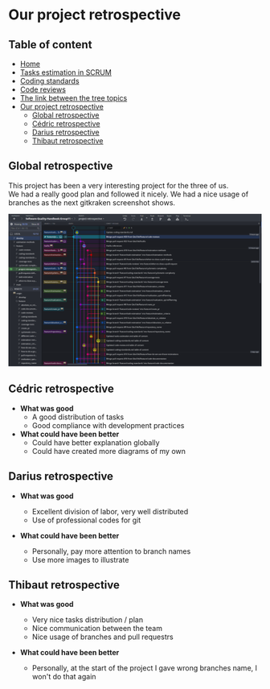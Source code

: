 # Our project retrospective

## Table of content
* [Home](/README.md)
* [Tasks estimation in SCRUM](/readme-content/tasks-estimation.md)
* [Coding standards](/readme-content/coding-standards.md)
* [Code reviews](/readme-content/code-reviews.md)
* [The link between the tree topics](/readme-content/topics-link.md)
* [Our project retrospective](/readme-content/project-retrospective.md)
    * [Global retrospective](#global-retrospective)
    * [Cédric retrospective](#cédric-retrospective)
    * [Darius retrospective](#darius-retrospective)
    * [Thibaut retrospective](#thibaut-retrospective)


## Global retrospective

This project has been a very interesting project for the three of us.<br>
We had a really good plan and followed it nicely. We had a nice usage of branches as the next gitkraken screenshot shows. 

<img src="./pictures/project-retrospective/gitkraken-tree.png"><br>


## Cédric retrospective

* **What was good**
    * A good distribution of tasks
    * Good compliance with development practices
* **What could have been better**
    * Could have better explanation globally
    * Could have created more diagrams of my own

## Darius retrospective

* **What was good**
    * Excellent division of labor, very well distributed
    * Use of professional codes for git

* **What could have been better**
    * Personally, pay more attention to branch names
    * Use more images to illustrate


## Thibaut retrospective

* **What was good**
    * Very nice tasks distribution / plan
    * Nice communication between the team
    * Nice usage of branches and pull requestrs

* **What could have been better**
    * Personally, at the start of the project I gave wrong branches name, I won't do that again